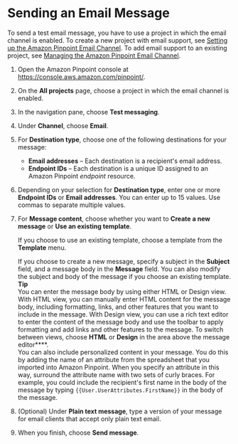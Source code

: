 # Sending an Email Message<a name="messages-email"></a>

To send a test email message, you have to use a project in which the email channel is enabled\. To create a new project with email support, see [Setting up the Amazon Pinpoint Email Channel](channels-email-setup.md)\. To add email support to an existing project, see [Managing the Amazon Pinpoint Email Channel](channels-email-manage.md)\.

1. Open the Amazon Pinpoint console at [https://console\.aws\.amazon\.com/pinpoint/](https://console.aws.amazon.com/pinpoint/)\.

1. On the **All projects** page, choose a project in which the email channel is enabled\.

1. In the navigation pane, choose **Test messaging**\.

1. Under **Channel**, choose **Email**\.

1. For **Destination type**, choose one of the following destinations for your message:
   + **Email addresses** – Each destination is a recipient's email address\.
   + **Endpoint IDs** – Each destination is a unique ID assigned to an Amazon Pinpoint *endpoint* resource\.

1. Depending on your selection for **Destination type**, enter one or more **Endpoint IDs** or **Email addresses**\. You can enter up to 15 values\. Use commas to separate multiple values\.

1. For **Message content**, choose whether you want to **Create a new message** or **Use an existing template**\. 

   If you choose to use an existing template, choose a template from the **Template** menu\.

   If you choose to create a new message, specify a subject in the **Subject** field, and a message body in the **Message** field\. You can also modify the subject and body of the message if you choose an existing template\.
**Tip**  
You can enter the message body by using either HTML or Design view\. With HTML view, you can manually enter HTML content for the message body, including formatting, links, and other features that you want to include in the message\. With Design view, you can use a rich text editor to enter the content of the message body and use the toolbar to apply formatting and add links and other features to the message\. To switch between views, choose **HTML** or **Design** in the area above the message editor****\.  
You can also include personalized content in your message\. You do this by adding the name of an attribute from the spreadsheet that you imported into Amazon Pinpoint\. When you specify an attribute in this way, surround the attribute name with two sets of curly braces\. For example, you could include the recipient's first name in the body of the message by typing `{{User.UserAttributes.FirstName}}` in the body of the message\.

1. \(Optional\) Under **Plain text message**, type a version of your message for email clients that accept only plain text email\.

1. When you finish, choose **Send message**\.